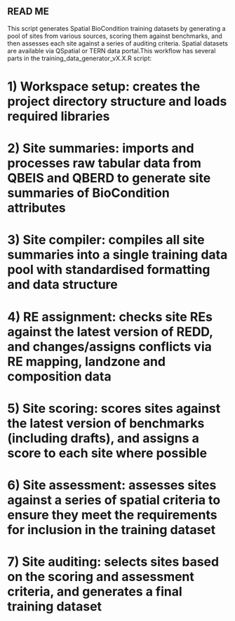 ## READ ME
This script generates Spatial BioCondition training datasets by generating a pool of sites from various sources, scoring them against benchmarks, and then assesses each site against a series of auditing criteria. Spatial datasets are available via QSpatial or TERN data portal.This workflow has several parts in the training_data_generator_vX.X.R script:

# 1) Workspace setup: creates the project directory structure and loads required libraries
# 2) Site summaries: imports and processes raw tabular data from QBEIS and QBERD to generate site summaries of BioCondition attributes
# 3) Site compiler: compiles all site summaries into a single training data pool with standardised formatting and data structure
# 4) RE assignment: checks site REs against the latest version of REDD, and changes/assigns conflicts via RE mapping, landzone  and composition data
# 5) Site scoring: scores sites against the latest version of benchmarks (including drafts), and assigns a score to each site where possible
# 6) Site assessment: assesses sites against a series of spatial criteria to ensure they meet the requirements for inclusion in the training dataset
# 7) Site auditing: selects sites based on the scoring and assessment criteria, and generates a final training dataset